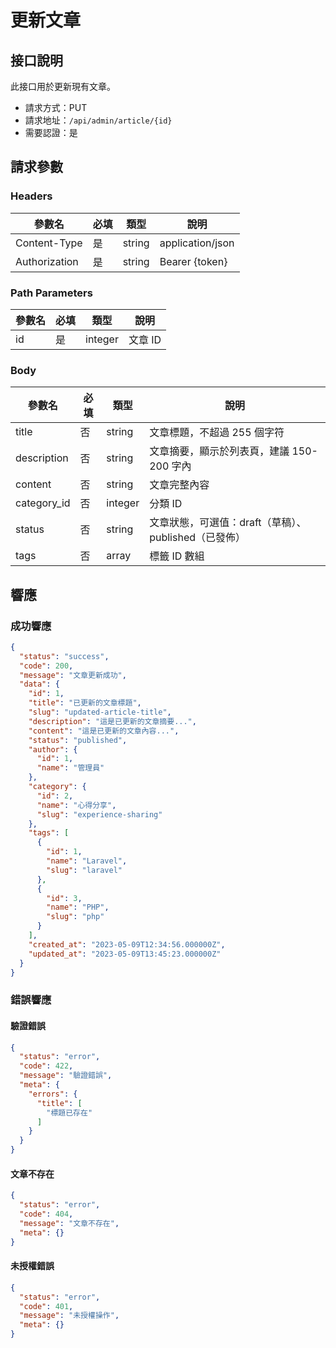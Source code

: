 # 更新文章

## 接口說明

此接口用於更新現有文章。

- 請求方式：PUT
- 請求地址：`/api/admin/article/{id}`
- 需要認證：是

## 請求參數

### Headers

| 參數名 | 必填 | 類型 | 說明 |
| --- | --- | --- | --- |
| Content-Type | 是 | string | application/json |
| Authorization | 是 | string | Bearer {token} |

### Path Parameters

| 參數名 | 必填 | 類型 | 說明 |
| --- | --- | --- | --- |
| id | 是 | integer | 文章 ID |

### Body

| 參數名 | 必填 | 類型 | 說明 |
| --- | --- | --- | --- |
| title | 否 | string | 文章標題，不超過 255 個字符 |
| description | 否 | string | 文章摘要，顯示於列表頁，建議 150-200 字內 |
| content | 否 | string | 文章完整內容 |
| category_id | 否 | integer | 分類 ID |
| status | 否 | string | 文章狀態，可選值：draft（草稿）、published（已發佈） |
| tags | 否 | array | 標籤 ID 數組 |

## 響應

### 成功響應

```json
{
  "status": "success",
  "code": 200,
  "message": "文章更新成功",
  "data": {
    "id": 1,
    "title": "已更新的文章標題",
    "slug": "updated-article-title",
    "description": "這是已更新的文章摘要...",
    "content": "這是已更新的文章內容...",
    "status": "published",
    "author": {
      "id": 1,
      "name": "管理員"
    },
    "category": {
      "id": 2,
      "name": "心得分享",
      "slug": "experience-sharing"
    },
    "tags": [
      {
        "id": 1,
        "name": "Laravel",
        "slug": "laravel"
      },
      {
        "id": 3,
        "name": "PHP",
        "slug": "php"
      }
    ],
    "created_at": "2023-05-09T12:34:56.000000Z",
    "updated_at": "2023-05-09T13:45:23.000000Z"
  }
}
```

### 錯誤響應

#### 驗證錯誤

```json
{
  "status": "error",
  "code": 422,
  "message": "驗證錯誤",
  "meta": {
    "errors": {
      "title": [
        "標題已存在"
      ]
    }
  }
}
```

#### 文章不存在

```json
{
  "status": "error",
  "code": 404,
  "message": "文章不存在",
  "meta": {}
}
```

#### 未授權錯誤

```json
{
  "status": "error",
  "code": 401,
  "message": "未授權操作",
  "meta": {}
}
``` 